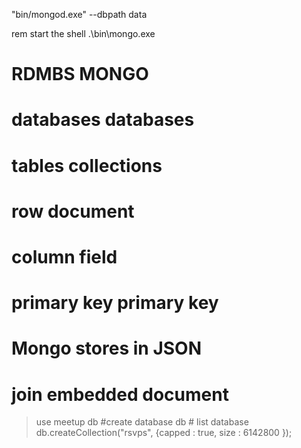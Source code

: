 "bin/mongod.exe" --dbpath data

rem start the shell
.\bin\mongo.exe

# RDMBS								MONGO
# databases 						databases
# tables							collections
# row								document
# column							field
# primary key					primary key
# Mongo stores in JSON
# join 							embedded document


> use meetup db #create database
>db # list database
> db.createCollection("rsvps", {capped : true, size : 6142800 }); 